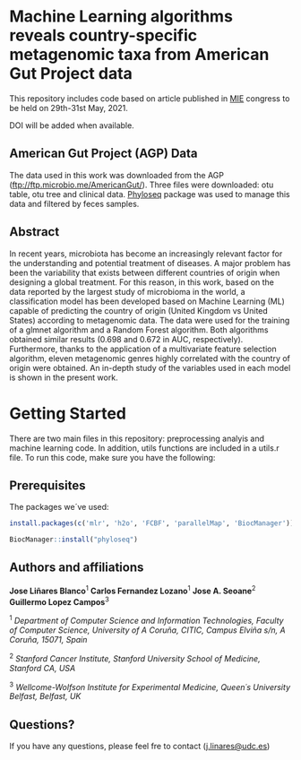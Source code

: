 # Machine Learning algorithms reveals country-specific metagenomic taxa from American Gut Project data

This repository includes code based on article published in [MIE](https://efmi.org/2020/12/10/31st-medical-informatics-europe-conference-mie2021-athens-greece/) congress to be held on 29th-31st May, 2021.

DOI will be added when available.


## American Gut Project (AGP) Data
The data used in this work was downloaded from the AGP (ftp://ftp.microbio.me/AmericanGut/). Three files were downloaded: otu table, otu tree and clinical data. [Phyloseq](https://joey711.github.io/phyloseq/) package was used to manage this data and filtered by feces samples.

## Abstract
In recent years, microbiota has become an increasingly relevant factor for the understanding and potential treatment of diseases. A major problem has been the variability that exists between different countries of origin when designing a global treatment. For this reason, in this work, based on the data reported by the largest study of microbioma in the world, a classification model has been developed based on Machine Learning (ML) capable of predicting the country of origin (United Kingdom vs United States) according to metagenomic data. The data were used for the training of a glmnet algorithm and a Random Forest algorithm. Both algorithms obtained similar results (0.698 and 0.672 in AUC, respectively). Furthermore, thanks to the application of a multivariate feature selection algorithm, eleven metagenomic genres highly correlated with the country of origin were obtained. An in-depth study of the variables used in each model is shown in the present work.

# Getting Started
There are two main files in this repository: preprocessing analyis and machine learning code. In addition, utils functions are included in a utils.r file. To run this code, make sure you have the following:

## Prerequisites
The packages we´ve used:

``` r
install.packages(c('mlr', 'h2o', 'FCBF', 'parallelMap', 'BiocManager'))

BiocManager::install("phyloseq")
```

## Authors and affiliations
**Jose Liñares Blanco**<sup>1</sup>
**Carlos Fernandez Lozano**<sup>1</sup>
**Jose A. Seoane**<sup>2</sup>
**Guillermo Lopez Campos**<sup>3</sup>

<sup>1</sup> *Department of Computer Science and Information Technologies, Faculty of Computer Science, University of A Coruña, CITIC, Campus Elviña s/n, A Coruña, 15071, Spain*

<sup>2</sup>  *Stanford Cancer Institute, Stanford University School of Medicine, Stanford CA, USA*

<sup>3</sup> *Wellcome-Wolfson Institute for Experimental Medicine, Queen´s University Belfast, Belfast, UK* 


## Questions?
If you have any questions, please feel fre to contact (j.linares@udc.es)